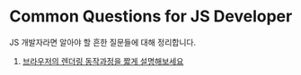 # Common Questions for JS Developer

JS 개발자라면 알아야 할 흔한 질문들에 대해 정리합니다.

1. [브라우저의 렌더링 동작과정을 짧게 설명해보세요](https://github.com/2ssue/common_questions_for_JS_Developer/blob/master/browser_rendering.md)
